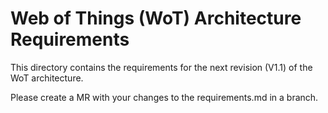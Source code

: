 # Web of Things (WoT) Architecture Requirements

This directory contains the  requirements for the next revision (V1.1) 
of the WoT architecture.

Please create a MR with your changes to the requirements.md in a branch.
